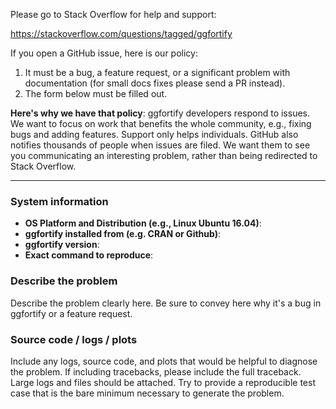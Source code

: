 Please go to Stack Overflow for help and support:

https://stackoverflow.com/questions/tagged/ggfortify

If you open a GitHub issue, here is our policy:

1. It must be a bug, a feature request, or a significant problem with documentation (for small docs fixes please send a PR instead).
2. The form below must be filled out.

**Here's why we have that policy**: ggfortify developers respond to issues. We want to focus on work that benefits the whole community, e.g., fixing bugs and adding features. Support only helps individuals. GitHub also notifies thousands of people when issues are filed. We want them to see you communicating an interesting problem, rather than being redirected to Stack Overflow.

------------------------

### System information
- **OS Platform and Distribution (e.g., Linux Ubuntu 16.04)**:
- **ggfortify installed from (e.g. CRAN or Github)**:
- **ggfortify version**:
- **Exact command to reproduce**:

### Describe the problem
Describe the problem clearly here. Be sure to convey here why it's a bug in ggfortify or a feature request.

### Source code / logs / plots
Include any logs, source code, and plots that would be helpful to diagnose the problem. If including tracebacks, please include the full traceback. Large logs and files should be attached. Try to provide a reproducible test case that is the bare minimum necessary to generate the problem.
